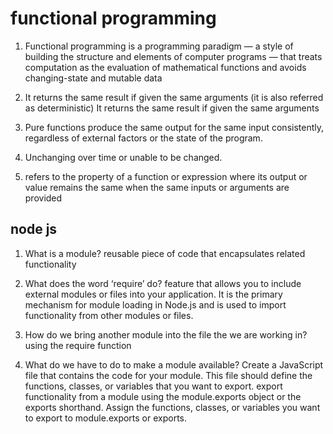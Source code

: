 # functional programming

1. Functional programming is a programming paradigm — a style of building the structure and elements of computer programs — that treats computation as the evaluation of mathematical functions and avoids changing-state and mutable data

2. It returns the same result if given the same arguments (it is also referred as deterministic) It returns the same result if given the same arguments

3. Pure functions produce the same output for the same input consistently, regardless of external factors or the state of the program.

4. Unchanging over time or unable to be changed.

5. refers to the property of a function or expression where its output or value remains the same when the same inputs or arguments are provided

## node js

1. What is a module? reusable piece of code that encapsulates related functionality

2. What does the word ‘require’ do? feature that allows you to include external modules or files into your application. It is the primary mechanism for module loading in Node.js and is used to import functionality from other modules or files.

3. How do we bring another module into the file the we are working in? using the require function

4. What do we have to do to make a module available? Create a JavaScript file that contains the code for your module. This file should define the functions, classes, or variables that you want to export. export functionality from a module using the module.exports object or the exports shorthand. Assign the functions, classes, or variables you want to export to module.exports or exports.
